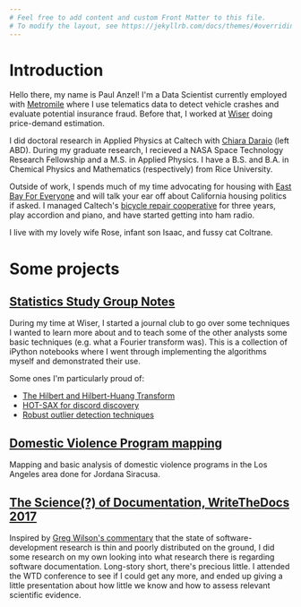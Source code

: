 ```yaml
---
# Feel free to add content and custom Front Matter to this file.
# To modify the layout, see https://jekyllrb.com/docs/themes/#overriding-theme
---
```


# Introduction

Hello there, my name is Paul Anzel! I'm a Data Scientist currently employed with [Metromile](https://www.metromile.com/) where I use telematics data to detect vehicle crashes and evaluate potential insurance fraud. Before that, I worked at [Wiser](https://www.wiser.com/) doing price-demand estimation.

I did doctoral research in Applied Physics at Caltech with [Chiara Daraio](http://daraio.caltech.edu/) (left ABD). During my graduate research, I recieved a NASA Space Technology Research Fellowship and a M.S. in Applied Physics. I have a B.S. and B.A. in Chemical Physics and Mathematics (respectively) from Rice University.

Outside of work, I spends much of my time advocating for housing with [East Bay For Everyone](https://eastbayforeveryone.org/) and will talk your ear off about California housing politics if asked. I managed Caltech's [bicycle repair cooperative](https://caltechbikelab.blogspot.com/) for three years, play accordion and piano, and have started getting into ham radio.

I live with my lovely wife Rose, infant son Isaac, and fussy cat Coltrane.

# Some projects

## [Statistics Study Group Notes](https://github.com/anzelpwj/Stats-week)

During my time at Wiser, I started a journal club to go over some techniques I wanted to learn more about and to teach some of the other analysts some basic techniques (e.g. what a Fourier transform was). This is a collection of iPython notebooks where I went through implementing the algorithms myself and demonstrated their use.

Some ones I'm particularly proud of:
- [The Hilbert and Hilbert-Huang Transform](https://nbviewer.jupyter.org/github/anzelpwj/Stats-week/blob/master/Hilbert_Transform.ipynb)
- [HOT-SAX for discord discovery](https://nbviewer.jupyter.org/github/anzelpwj/Stats-week/blob/master/HOT_SAX.ipynb)
- [Robust outlier detection techniques](https://nbviewer.jupyter.org/github/anzelpwj/Stats-week/blob/master/Grubbs_and_Qtest.ipynb)

## [Domestic Violence Program mapping](https://github.com/anzelpwj/DV_program_analysis)

Mapping and basic analysis of domestic violence programs in the Los Angeles area done for Jordana Siracusa.

## [The Science(?) of Documentation, WriteTheDocs 2017](https://github.com/anzelpwj/writethedocs2017)

Inspired by [Greg Wilson's commentary](http://third-bit.com/talks/greatest-hits/#/) that the state of software-development research is thin and poorly distributed on the ground, I did some research on my own looking into what research there is regarding software documentation. Long-story short, there's precious little. I attended the WTD conference to see if I could get any more, and ended up giving a little presentation about how little we know and how to assess relevant scientific evidence.